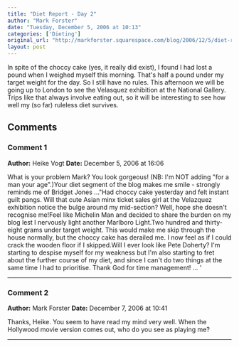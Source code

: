 ```yaml
---
title: "Diet Report - Day 2"
author: "Mark Forster"
date: "Tuesday, December 5, 2006 at 10:13"
categories: ['Dieting']
original_url: "http://markforster.squarespace.com/blog/2006/12/5/diet-report-day-2.html"
layout: post
---
```


In spite of the choccy cake (yes, it really did exist), I found I had lost a pound when I weighed myself this morning. That's half a pound under my target weight for the day. So I still have no rules. This afternoon we will be going up to London to see the Velasquez exhibition at the National Gallery. Trips like that always involve eating out, so it will be interesting to see how well my (so far) ruleless diet survives.

## Comments

### Comment 1
**Author:** Heike Vogt
**Date:** December 5, 2006 at 16:06

What is your problem Mark? You look gorgeous! (NB: I'm NOT adding "for a man your age".)Your diet segment of the blog makes me smile - strongly reminds me of Bridget Jones ..."Had choccy cake yesterday and felt instant guilt pangs. Will that cute Asian minx ticket sales girl at the Velazquez exhibition notice the bulge around my mid-section? Well, hope she doesn't recognise me!Feel like Michelin Man and decided to share the burden on my blog lest I nervously light another Marlboro Light.Two hundred and thirty-eight grams under target weight. This would make me skip through the house normally, but the choccy cake has derailed me. I now feel as if I could crack the wooden floor if I skipped.Will I ever look like Pete Doherty? I'm starting to despise myself for my weakness but I'm also starting to fret about the further course of my diet, and since I can't do two things at the same time I had to prioritise. Thank God for time management! ... '

---

### Comment 2
**Author:** Mark Forster
**Date:** December 7, 2006 at 10:41

Thanks, Heike. You seem to have read my mind very well. When the Hollywood movie version comes out, who do you see as playing me?

---
